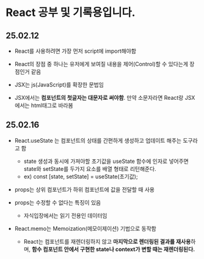 # React 공부 및 기록용입니다.

## 25.02.12

- React를 사용하려면 가장 먼저 script에 import해야함

- React의 장점 중 하나는 유저에게 보여질 내용을 제어(Control)할 수 있다는게 장점인거 같음

- JSX는 js(JavaScript)를 확장한 문법임

- JSX에서는 **컴포넌트의 첫글자는 대문자로 써야함**. 만약 소문자라면 React랑 JSX에서는 html태그로 바라봄

## 25.02.16

- React.useState 는 컴포넌트의 상태를 간편하게 생성하고 업데이트 해주는 도구라고 함

  - state 생성과 동시에 가져야할 초기값을 useState 함수에 인자로 넣어주면 state와 setState를 두가지 요소를 배열 형태로 리턴해준다.
  - ex) const [state, setState] = useState(초기값);

- props는 상위 컴포넌트가 하위 컴포넌트에 값을 전달할 때 사용

- props는 수정할 수 없다는 특징이 있음

  - 자식입장에서는 읽기 전용인 데이터임

- React.memo는 Memoization(메모이제이션) 기법으로 동작함
  - React는 컴포넌트를 재렌더링하지 않고 **마지막으로 렌더링된 결과를 재사용**하며, **함수 컴포넌트 안에서 구현한 state나 context가 변할 때는 재렌더링된다.**
